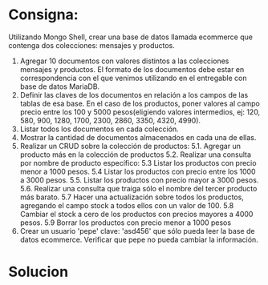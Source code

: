 # Consigna:
Utilizando Mongo Shell, crear una base de datos llamada ecommerce que contenga dos colecciones: mensajes y productos.

1. Agregar 10 documentos con valores distintos a las colecciones mensajes y productos. El formato de los documentos debe estar en correspondencia con el que venimos utilizando en el entregable con base de datos MariaDB.
2. Definir las claves de los documentos en relación a los campos de las tablas de esa base. En el caso de los productos, poner valores al campo precio entre los 100 y 5000 pesos(eligiendo valores intermedios, ej: 120, 580, 900, 1280, 1700, 2300, 2860, 3350, 4320, 4990).
3. Listar todos los documentos en cada colección.
4. Mostrar la cantidad de documentos almacenados en cada una de ellas.
5. Realizar un CRUD sobre la colección de productos:
    5.1. Agregar un producto más en la colección de productos
    5.2. Realizar una consulta por nombre de producto específico:
    5.3 Listar los productos con precio menor a 1000 pesos.
    5.4 Listar los productos con precio entre los 1000 a 3000 pesos.
    5.5. Listar los productos con precio mayor a 3000 pesos.
    5.6. Realizar una consulta que traiga sólo el nombre del tercer producto más barato.
    5.7 Hacer una actualización sobre todos los productos, agregando el campo stock a todos ellos con un valor de 100.
    5.8 Cambiar el stock a cero de los productos con precios mayores a 4000 pesos.
    5.9 Borrar los productos con precio menor a 1000 pesos
6. Crear un usuario 'pepe' clave: 'asd456' que sólo pueda leer la base de datos ecommerce. Verificar que pepe no pueda cambiar la información.

# Solucion
